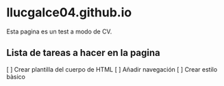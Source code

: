 # llucgalce04.github.io

Esta pagina es un test a modo de CV.

## Lista de tareas a hacer en la pagina 
 [ ] Crear plantilla del cuerpo de HTML
 [ ] Añadir navegación 
 [ ] Crear estilo bàsico
